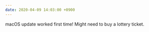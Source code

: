 ```yaml
---
date: 2020-04-09 14:03:00 +0900
---
```


macOS update worked first time! Might need to buy a lottery ticket.
